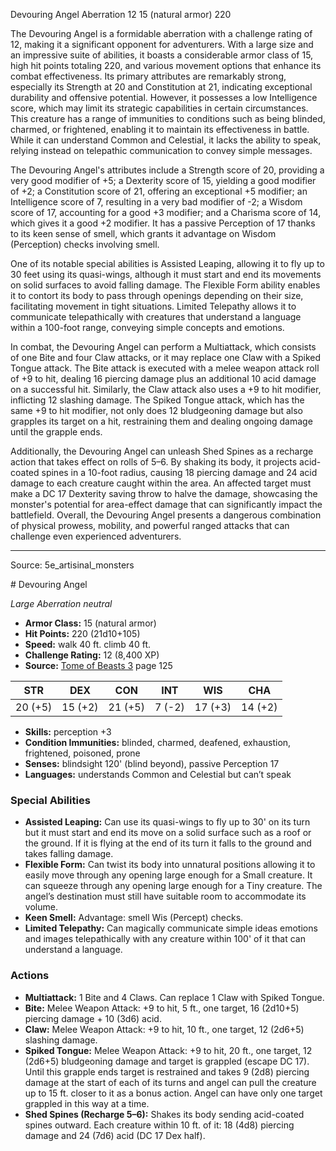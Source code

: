 <MonsterName/>Devouring Angel</MonsterName>
<CreatureType/>Aberration</CreatureType>
<CR/>12</CR>
<AC/>15 (natural armor)</AC>
<HP/>220</HP>
<summary>The Devouring Angel is a formidable aberration with a challenge rating of 12, making it a significant opponent for adventurers. With a large size and an impressive suite of abilities, it boasts a considerable armor class of 15, high hit points totaling 220, and various movement options that enhance its combat effectiveness. Its primary attributes are remarkably strong, especially its Strength at 20 and Constitution at 21, indicating exceptional durability and offensive potential. However, it possesses a low Intelligence score, which may limit its strategic capabilities in certain circumstances. This creature has a range of immunities to conditions such as being blinded, charmed, or frightened, enabling it to maintain its effectiveness in battle. While it can understand Common and Celestial, it lacks the ability to speak, relying instead on telepathic communication to convey simple messages. </summary>

<detail>

The Devouring Angel's attributes include a Strength score of 20, providing a very good modifier of +5; a Dexterity score of 15, yielding a good modifier of +2; a Constitution score of 21, offering an exceptional +5 modifier; an Intelligence score of 7, resulting in a very bad modifier of -2; a Wisdom score of 17, accounting for a good +3 modifier; and a Charisma score of 14, which gives it a good +2 modifier. It has a passive Perception of 17 thanks to its keen sense of smell, which grants it advantage on Wisdom (Perception) checks involving smell.

One of its notable special abilities is Assisted Leaping, allowing it to fly up to 30 feet using its quasi-wings, although it must start and end its movements on solid surfaces to avoid falling damage. The Flexible Form ability enables it to contort its body to pass through openings depending on their size, facilitating movement in tight situations. Limited Telepathy allows it to communicate telepathically with creatures that understand a language within a 100-foot range, conveying simple concepts and emotions.

In combat, the Devouring Angel can perform a Multiattack, which consists of one Bite and four Claw attacks, or it may replace one Claw with a Spiked Tongue attack. The Bite attack is executed with a melee weapon attack roll of +9 to hit, dealing 16 piercing damage plus an additional 10 acid damage on a successful hit. Similarly, the Claw attack also uses a +9 to hit modifier, inflicting 12 slashing damage. The Spiked Tongue attack, which has the same +9 to hit modifier, not only does 12 bludgeoning damage but also grapples its target on a hit, restraining them and dealing ongoing damage until the grapple ends.

Additionally, the Devouring Angel can unleash Shed Spines as a recharge action that takes effect on rolls of 5–6. By shaking its body, it projects acid-coated spines in a 10-foot radius, causing 18 piercing damage and 24 acid damage to each creature caught within the area. An affected target must make a DC 17 Dexterity saving throw to halve the damage, showcasing the monster's potential for area-effect damage that can significantly impact the battlefield. Overall, the Devouring Angel presents a dangerous combination of physical prowess, mobility, and powerful ranged attacks that can challenge even experienced adventurers.</detail>



---

Source: 5e_artisinal_monsters

<statblock>
# Devouring Angel

*Large* *Aberration* *neutral*

- **Armor Class:** 15 (natural armor)
- **Hit Points:** 220 (21d10+105)
- **Speed:** walk 40 ft. climb 40 ft.
- **Challenge Rating:** 12 (8,400 XP)
- **Source:** [Tome of Beasts 3](https://koboldpress.com/kpstore/product/tome-of-beasts-3-for-5th-edition/) page 125

| STR | DEX | CON | INT | WIS | CHA |
| --- | --- | --- | --- | --- | --- |
| 20 (+5) | 15 (+2) | 21 (+5) | 7 (-2) | 17 (+3) | 14 (+2) |

- **Skills:** perception +3
- **Condition Immunities:** blinded, charmed, deafened, exhaustion, frightened, poisoned, prone
- **Senses:** blindsight 120' (blind beyond), passive Perception 17
- **Languages:** understands Common and Celestial but can’t speak

### Special Abilities

- **Assisted Leaping:** Can use its quasi-wings to fly up to 30' on its turn but it must start and end its move on a solid surface such as a roof or the ground. If it is flying at the end of its turn it falls to the ground and takes falling damage.
- **Flexible Form:** Can twist its body into unnatural positions allowing it to easily move through any opening large enough for a Small creature. It can squeeze through any opening large enough for a Tiny creature. The angel’s destination must still have suitable room to accommodate its volume.
- **Keen Smell:** Advantage: smell Wis (Percept) checks.
- **Limited Telepathy:** Can magically communicate simple ideas emotions and images telepathically with any creature within 100' of it that can understand a language.

### Actions

- **Multiattack:** 1 Bite and 4 Claws. Can replace 1 Claw with Spiked Tongue.
- **Bite:** Melee Weapon Attack: +9 to hit, 5 ft., one target, 16 (2d10+5) piercing damage + 10 (3d6) acid.
- **Claw:** Melee Weapon Attack: +9 to hit, 10 ft., one target, 12 (2d6+5) slashing damage.
- **Spiked Tongue:** Melee Weapon Attack: +9 to hit, 20 ft., one target, 12 (2d6+5) bludgeoning damage and target is grappled (escape DC 17). Until this grapple ends target is restrained and takes 9 (2d8) piercing damage at the start of each of its turns and angel can pull the creature up to 15 ft. closer to it as a bonus action. Angel can have only one target grappled in this way at a time.
- **Shed Spines (Recharge 5–6):** Shakes its body sending acid-coated spines outward. Each creature within 10 ft. of it: 18 (4d8) piercing damage and 24 (7d6) acid (DC 17 Dex half).


</statblock>


